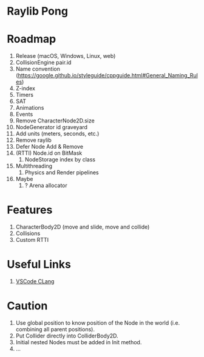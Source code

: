 # Raylib Pong

# Roadmap

1. Release (macOS, Windows, Linux, web)
1. CollisionEngine pair.id
1. Name convention (https://google.github.io/styleguide/cppguide.html#General_Naming_Rules)
1. Z-index
1. Timers
1. SAT
1. Animations
1. Events
1. Remove CharacterNode2D.size
1. NodeGenerator id graveyard
1. Add units (meters, seconds, etc.)
1. Remove raylib
1. Defer Node Add & Remove
1. (RTTI) Node.id on BitMask
    1. NodeStorage index by class
1. Multithreading
    1. Physics and Render pipelines
1. Maybe
    1. ? Arena allocator

# Features

1. CharacterBody2D (move and slide, move and collide)
1. Collisions
1. Custom RTTI

# Useful Links

1. [VSCode CLang](https://code.visualstudio.com/docs/cpp/config-clang-mac)

# Caution

1. Use global position to know position of the Node in the world (i.e. combining all parent positions).
1. Put Collider directly into ColliderBody2D.
1. Initial nested Nodes must be added in Init method.
1. ...